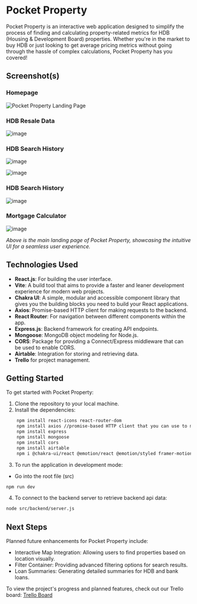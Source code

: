 # Pocket Property

Pocket Property is an interactive web application designed to simplify the process of finding and calculating property-related metrics for HDB (Housing & Development Board) properties. Whether you're in the market to buy HDB or just looking to get average pricing metrics without going through the hassle of complex calculations, Pocket Property has you covered! 

## Screenshot(s)
 ### Homepage
![Pocket Property Landing Page](https://github.com/wiwianquek/hdb-resale-calculator/assets/136752154/70a4ef3a-b091-492e-9a08-4d45d40045ec)

 ### HDB Resale Data

![image](https://github.com/wiwianquek/hdb-resale-calculator/assets/136752154/39d9ccce-28e5-412a-878b-14b02ccee0b3)

 ### HDB Search History
![image](https://github.com/wiwianquek/hdb-resale-calculator/assets/136752154/2ede5a1b-9503-4119-b74f-8d84f930119c)

![image](https://github.com/wiwianquek/hdb-resale-calculator/assets/136752154/c1e9aa71-f716-4f42-a7fc-60593dbada4a)

 ### HDB Search History
![image](https://github.com/wiwianquek/hdb-resale-calculator/assets/136752154/d629b6f8-062f-4657-8168-e901a83ee2f7)


 ### Mortgage Calculator
![image](https://github.com/wiwianquek/hdb-resale-calculator/assets/136752154/0f927da3-217d-4b4f-a51c-e7ff64f93578)


*Above is the main landing page of Pocket Property, showcasing the intuitive UI for a seamless user experience.*

## Technologies Used

- **React.js**: For building the user interface.
- **Vite**: A build tool that aims to provide a faster and leaner development experience for modern web projects.
- **Chakra UI**: A simple, modular and accessible component library that gives you the building blocks you need to build your React applications.
- **Axios**: Promise-based HTTP client for making requests to the backend.
- **React Router**: For navigation between different components within the app.
- **Express.js**: Backend framework for creating API endpoints.
- **Mongoose**: MongoDB object modeling for Node.js.
- **CORS**: Package for providing a Connect/Express middleware that can be used to enable CORS.
- **Airtable**: Integration for storing and retrieving data.
- **Trello** for project management.

## Getting Started

To get started with Pocket Property:

1. Clone the repository to your local machine.
2. Install the dependencies:
```bash
    npm install react-icons react-router-dom
    npm install axios //promise-based HTTP client that you can use to make requests to your server from your React app
    npm install express
    npm install mongoose 
    npm install cors 
    npm install airtable
    npm i @chakra-ui/react @emotion/react @emotion/styled framer-motion
```
3. To run the application in development mode:
- Go into the root file (src)
```bash 
npm run dev
```
4. To connect to the backend server to retrieve backend api data:
```bash 
node src/backend/server.js
```


## Next Steps
Planned future enhancements for Pocket Property include:

- Interactive Map Integration: Allowing users to find properties based on location visually.
- Filter Container: Providing advanced filtering options for search results.
- Loan Summaries: Generating detailed summaries for HDB and bank loans.

To view the project's progress and planned features, check out our Trello board:
 [Trello Board](https://trello.com/invite/b/3EggqNp8/ATTI4ec0bce708f7fab9c96b6ff67e12648aF0838E62/project-2) 
